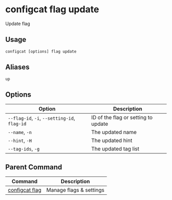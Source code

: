 # configcat flag update
Update flag
## Usage
```
configcat [options] flag update
```
## Aliases
`up`
## Options
| Option | Description |
| ------ | ----------- |
| `--flag-id`, `-i`, `--setting-id`, `flag-id` | ID of the flag or setting to update |
| `--name`, `-n` | The updated name |
| `--hint`, `-H` | The updated hint |
| `--tag-ids`, `-g` | The updated tag list |
## Parent Command
| Command | Description |
| ------ | ----------- |
| [configcat flag](configcat-flag.md) | Manage flags & settings |
